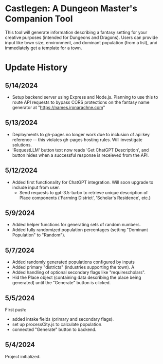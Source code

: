 # Castlegen: A Dungeon Master's Companion Tool

This tool will generate information describing a fantasy setting for your creative purposes
(intended for Dungeons and Dragons). Users can provide input like town size, environment, and
dominant population (from a list), and immediately get a template for a town.

# Update History
## 5/14/2024
- Setup backend server using Express and Node.js. Planning to use this to route API requests to bypass CORS protections on the fantasy name
generator at "https://names.ironarachne.com"
## 5/13/2024
- Deployments to gh-pages no longer work due to inclusion of api key reference -- this violates gh-pages hosting rules. Will investigate solutions.
- 'RequestLLM' button text now reads 'Get ChatGPT Description', and button hides when a successful response is receieved from the API.
## 5/12/2024
- Added first functionality for ChatGPT integration. Will soon upgrade to include input from user.
    - Send requests to gpt-3.5-turbo to retrieve unique description of Place components ('Farming District', 'Scholar's Residence', etc.)
## 5/9/2024
- Added helper functions for generating sets of random numbers.
- Added fully randomized population percentages (setting "Dominant Population" to "Random").
## 5/7/2024
- Added randomly generated populations configured by inputs
- Added primary "districts" (industries supporting the town). A
- Added handling of optional secondary flags like "requirescholars".
- Hid the Place object (containing data describing the place being generated) until 
the "Generate" button is clicked.

## 5/5/2024
First push: 
- added intake fields (primary and secondary flags).
- set up processCity.js to calculate population.
- connected "Generate" button to backend.

## 5/4/2024
Project initialized.
